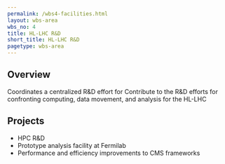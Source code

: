 ```yaml
---
permalink: /wbs4-facilities.html
layout: wbs-area
wbs_no: 4
title: HL-LHC R&D
short_title: HL-LHC R&D
pagetype: wbs-area
---
```


## Overview
Coordinates a centralized R&D effort for Contribute to the R&D efforts for confronting computing, data movement, and analysis for the HL-LHC

## Projects
- HPC R&D
- Prototype analysis facility at Fermilab
- Performance and efficiency improvements to CMS frameworks
